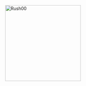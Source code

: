 <img width="243" alt="Rush00" src="https://user-images.githubusercontent.com/86982257/221549492-989559e7-28ad-4937-bb55-de1859bc5068.png">
